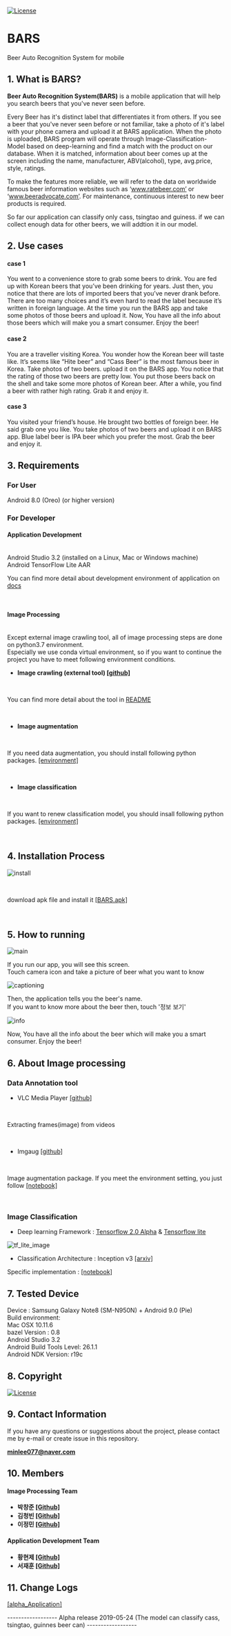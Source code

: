 [![License](https://img.shields.io/badge/License-Apache%202.0-blue.svg)](https://opensource.org/licenses/Apache-2.0)
# BARS

 Beer Auto Recognition System for mobile


## 1. What is BARS?

<b>Beer Auto Recognition System(BARS)</b> is a mobile application that will help you search beers that you've never seen before.

Every Beer has it's distinct label that differentiates it from others. If you see a beer that you've never seen before or not familiar, take a photo of it's label with your phone camera and upload it at BARS application.
When the photo is uploaded, BARS program will operate through Image-Classification-Model based on deep-learning and find a match with the product on our database. 
When it is matched, information about beer comes up at the screen including the name, manufacturer, ABV(alcohol), type, avg.price, style, ratings.


To make the features more reliable, we will refer to the data on worldwide famous beer information websites such as ‘www.ratebeer.com’ or ‘www.beeradvocate.com’.
For maintenance, continuous interest to new beer products is required. <br>

So far our application can classify only cass, tsingtao and guiness. if we can collect enough data for other beers, we will addtion it in our model.

## 2. Use cases

#### case 1
 You went to a convenience store to grab some beers to drink. You are fed up with Korean beers that you’ve been drinking for years. Just then, you notice that there are lots of imported beers that you’ve never drank before. There are too many choices and it’s even hard to read the label because it’s written in foreign language. At the time you run the BARS app and take some photos of those beers and upload it. Now, You have all the info about those beers which will make you a smart consumer.
Enjoy the beer!

#### case 2
 You are a traveller visiting Korea. You wonder how the Korean beer will taste like. It’s seems like “Hite beer” and “Cass Beer” is the most famous beer in Korea. Take photos of two beers. upload it on the BARS app. You notice that the rating of those two beers are pretty low. You put those beers back on the shell and take some more photos of Korean beer. After a while, you find a beer with rather high rating. Grab it and enjoy it.

#### case 3
 You visited your friend’s house. He brought two bottles of foreign beer. He said grab one you like. You take photos of two beers and upload it on BARS app. Blue label beer is IPA beer which you prefer the most. Grab the beer and enjoy it.


## 3. Requirements

### For User
Android 8.0 (Oreo) (or higher version)
<br>

### For Developer

#### Application Development
<br> 
Android Studio 3.2 (installed on a Linux, Mac or Windows machine) <br>
Android TensorFlow Lite AAR<br>


You can find more detail about development environment of application on [docs](https://www.tensorflow.org/lite/guide/android)

<br> 

#### Image Processing
<br>
Except external image crawling tool, all of image processing steps are done on python3.7 environment. <br>
Especially we use conda virtual environment, so if you want to continue the project you have to meet following environment conditions.
<br>

 - <b>Image crawling (external tool) [[github]](https://github.com/dmsehf804/CIC-Crawling_In_Crawling-/blob/master/README.md)</b>
 
<br>

You can find more detail about the tool in [README](https://github.com/dmsehf804/CIC-Crawling_In_Crawling-/blob/master/README.md)

<br>

 - <b>Image augmentation </b>

<br>
 
 If you need data augmentation, you should install following python packages. 
 [[environment]](https://github.com/minlee077/BARS/blob/master/image_processing/notebooks/environments/image_augmentation_environment.yml)
 
<br>

 - <b>Image classification </b>

<br>

 If you want to renew classification model, you should insall following python packages. [[environment]](https://github.com/minlee077/BARS/blob/master/image_processing/notebooks/environments/image_classification_environment.txt)
 
<br>


## 4. Installation Process

![install](https://github.com/minlee077/BARS/blob/master/assets/download_process.gif)

<br>

download apk file and install it [[BARS.apk]](https://github.com/minlee077/BARS/raw/master/Application/BARS.apk)

<br>


## 5. How to running


![main](https://github.com/minlee077/BARS/blob/master/assets/main.jpg)

If you run our app, you will see this screen. <br>
Touch camera icon and take a picture of beer what you want to know<br>


![captioning](https://github.com/minlee077/BARS/blob/master/assets/cass_captioning.jpg)

Then, the application tells you the beer's name.<br>
If you want to know more about the beer then, touch '정보 보기' <br>


![info](https://github.com/minlee077/BARS/blob/master/assets/cass_info.jpg)

Now, You have all the info about the beer which will make you a smart consumer. Enjoy the beer!<br>



## 6. About Image processing
### Data Annotation tool

- VLC Media Player [[github]](https://github.com/videolan/vlc)
<br>

 Extracting frames(image) from videos

<br>

- Imgaug [[github]](https://github.com/aleju/imgaug-doc)

<br>
 
 Image augmentation package. If you meet the environment setting, you just follow [[notebook]](https://github.com/minlee077/BARS/blob/master/image_processing/notebooks/ImageAugmentation(cass).ipynb)

<br>

### Image Classification


- Deep learning Framework : [Tensorflow 2.0 Alpha](https://www.tensorflow.org/) & [Tensorflow lite](https://www.tensorflow.org/lite)


![tf_lite_image](https://cdn-images-1.medium.com/max/1000/0*Bt9qwKDjd1xi5RDd.)


 - Classification Architecture : Inception v3 [[arxiv]](https://arxiv.org/abs/1512.00567)

 Specific implementation : [[notebook]](https://github.com/minlee077/BARS/blob/master/image_processing/notebooks/ImageClassification.ipynb)

## 7. Tested Device

Device : Samsung Galaxy Note8 (SM-N950N) + Android 9.0 (Pie) <br>
Build environment: <br>
Mac OSX 10.11.6 <br>
bazel Version : 0.8 <br>
Android Studio 3.2 <br>
Android Build Tools Level: 26.1.1<br>
Android NDK Version: r19c <br>

## 8. Copyright

[![License](https://img.shields.io/badge/License-Apache%202.0-blue.svg)](https://opensource.org/licenses/Apache-2.0)

## 9. Contact Information

If you have any questions or suggestions about the project, please contact me by e-mail or create issue in this repository.

<b>[minlee077@naver.com](minlee077@naver.com)</b>


## 10. Members 
<b>

#### Image Processing Team 
* 박창준 [[Github]](https://github.com/CAUOBJ)
* 김청빈 [[Github]](https://github.com/ChungbinKim)
* 이정민 [[Github]](https://github.com/minlee077)

#### Application Development Team
* 황현제 [[Github]](https://github.com/HyeonJe)
* 서재훈 [[Github]](https://github.com/Jaehooooooon)

</b>


## 11. Change Logs

[[alpha_Application]](https://github.com/minlee077/BARS/raw/master/Application/BARS.apk)

------------------ Alpha release 2019-05-24 (The model can classify cass, tsingtao, guinnes beer can) ------------------



